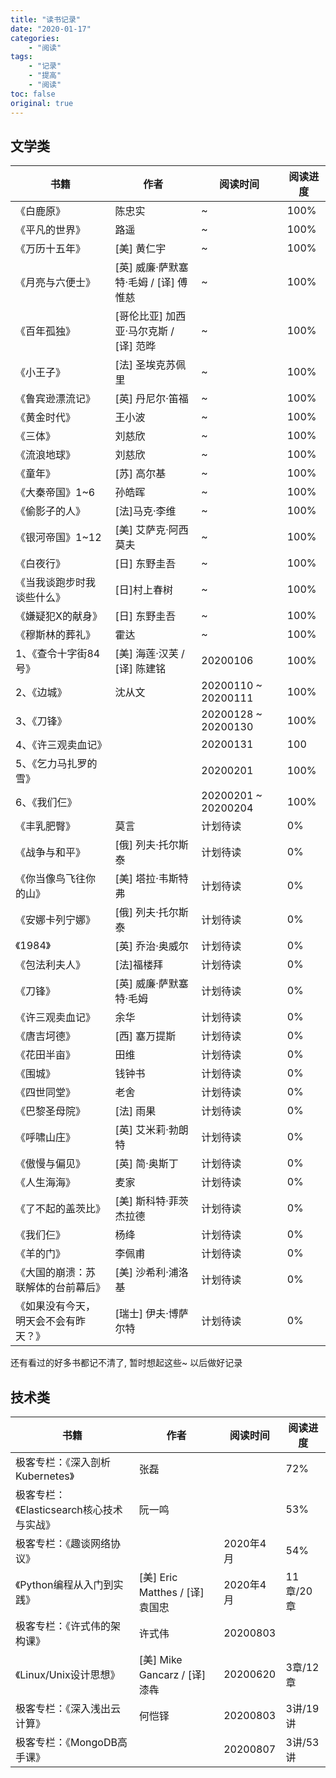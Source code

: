 ```yaml
---
title: "读书记录"
date: "2020-01-17"
categories:
    - "阅读"
tags:
    - "记录"
    - "提高"
    - "阅读"
toc: false
original: true
---
```


## 文学类

| 书籍                                 | 作者                                   | 阅读时间            | 阅读进度 |
| ------------------------------------ | -------------------------------------- | ------------------- | -------- |
| 《白鹿原》                           | 陈忠实                                 | ~                   | 100%     |
| 《平凡的世界》                       | 路遥                                   | ~                   | 100%     |
| 《万历十五年》                       | [美] 黄仁宇                            | ~                   | 100%     |
| 《月亮与六便士》                     | [英] 威廉·萨默塞特·毛姆 / [译] 傅惟慈  | ~                   | 100%     |
| 《百年孤独》                         | [哥伦比亚] 加西亚·马尔克斯 / [译] 范晔 | ~                   | 100%     |
| 《小王子》                           | [法] 圣埃克苏佩里                      | ~                   | 100%     |
| 《鲁宾逊漂流记》                     | [英] 丹尼尔·笛福                       | ~                   | 100%     |
| 《黄金时代》                         | 王小波                                 | ~                   | 100%     |
| 《三体》                             | 刘慈欣                                 | ~                   | 100%     |
| 《流浪地球》                         | 刘慈欣                                 | ~                   | 100%     |
| 《童年》                             | [苏] 高尔基                            | ~                   | 100%     |
| 《大秦帝国》1~6                      | 孙皓晖                                 | ~                   | 100%     |
| 《偷影子的人》                       | [法]马克·李维                          | ~                   | 100%     |
| 《银河帝国》1~12                     | [美] 艾萨克·阿西莫夫                   | ~                   | 100%     |
| 《白夜行》                           | [日] 东野圭吾                          | ~                   | 100%     |
| 《当我谈跑步时我谈些什么》           | [日]村上春树                           | ~                   | 100%     |
| 《嫌疑犯X的献身》                    | [日] 东野圭吾                          | ~                   | 100%     |
| 《穆斯林的葬礼》                     | 霍达                                   | ~                   | 100%     |
| 1、《查令十字街84号》                | [美] 海莲·汉芙 / [译] 陈建铭           | 20200106            | 100%     |
| 2、《边城》                          | 沈从文                                 | 20200110 ~ 20200111 | 100%     |
| 3、《刀锋》                          |                                        | 20200128 ~ 20200130 | 100%     |
| 4、《许三观卖血记》                  |                                        | 20200131            | 100      |
| 5、《乞力马扎罗的雪》                |                                        | 20200201            | 100%     |
| 6、《我们仨》                        |                                        | 20200201 ~ 20200204 | 100%     |
| 《丰乳肥臀》                         | 莫言                                   | 计划待读            | 0%       |
| 《战争与和平》                       | [俄] 列夫·托尔斯泰                     | 计划待读            | 0%       |
| 《你当像鸟飞往你的山》               | [美] 塔拉·韦斯特弗                     | 计划待读            | 0%       |
| 《安娜卡列宁娜》                     | [俄] 列夫·托尔斯泰                     | 计划待读            | 0%       |
| 《1984》                             | [英] 乔治·奥威尔                       | 计划待读            | 0%       |
| 《包法利夫人》                       | [法]福楼拜                             | 计划待读            | 0%       |
| 《刀锋》                             | [英] 威廉·萨默塞特·毛姆                | 计划待读            | 0%       |
| 《许三观卖血记》                     | 余华                                   | 计划待读            | 0%       |
| 《唐吉坷德》                         | [西] 塞万提斯                          | 计划待读            | 0%       |
| 《花田半亩》                         | 田维                                   | 计划待读            | 0%       |
| 《围城》                             | 钱钟书                                 | 计划待读            | 0%       |
| 《四世同堂》                         | 老舍                                   | 计划待读            | 0%       |
| 《巴黎圣母院》                       | [法] 雨果                              | 计划待读            | 0%       |
| 《呼啸山庄》                         | [英] 艾米莉·勃朗特                     | 计划待读            | 0%       |
| 《傲慢与偏见》                       | [英] 简·奥斯丁                         | 计划待读            | 0%       |
| 《人生海海》                         | 麦家                                   | 计划待读            | 0%       |
| 《了不起的盖茨比》                   | [美] 斯科特·菲茨杰拉德                 | 计划待读            | 0%       |
| 《我们仨》                           | 杨绛                                   | 计划待读            | 0%       |
| 《羊的门》                           | 李佩甫                                 | 计划待读            | 0%       |
| 《大国的崩溃：苏联解体的台前幕后》   | [美] 沙希利·浦洛基                     | 计划待读            | 0%       |
| 《如果没有今天，明天会不会有昨天？》 | [瑞士] 伊夫·博萨尔特                   | 计划待读            | 0%       |

还有看过的好多书都记不清了, 暂时想起这些~ 以后做好记录

## 技术类

| 书籍                                      | 作者                            | 阅读时间  | 阅读进度  |
| ----------------------------------------- | ------------------------------- | --------- | --------- |
| 极客专栏：《深入剖析Kubernetes》          | 张磊                            |           | 72%       |
| 极客专栏：《Elasticsearch核心技术与实战》 | 阮一鸣                          |           | 53%       |
| 极客专栏：《趣谈网络协议》                |                                 | 2020年4月 | 54%       |
| 《Python编程从入门到实践》                | [美] Eric Matthes / [译] 袁国忠 | 2020年4月 | 11章/20章 |
| 极客专栏：《许式伟的架构课》              | 许式伟                          | 20200803  |           |
| 《Linux/Unix设计思想》                    | [美] Mike Gancarz / [译] 漆犇   | 20200620  | 3章/12章  |
| 极客专栏：《深入浅出云计算》              | 何恺铎                          | 20200803  | 3讲/19讲  |
| 极客专栏：《MongoDB高手课》               |                                 | 20200807  | 3讲/53讲  |
